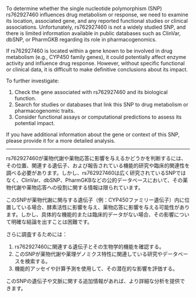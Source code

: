 To determine whether the single nucleotide polymorphism (SNP) rs762927460 influences drug metabolism or response, we need to examine its location, associated gene, and any reported functional studies or clinical associations. Unfortunately, rs762927460 is not a widely studied SNP, and there is limited information available in public databases such as ClinVar, dbSNP, or PharmGKB regarding its role in pharmacogenomics.

If rs762927460 is located within a gene known to be involved in drug metabolism (e.g., CYP450 family genes), it could potentially affect enzyme activity and influence drug response. However, without specific functional or clinical data, it is difficult to make definitive conclusions about its impact.

To further investigate:
1. Check the gene associated with rs762927460 and its biological function.
2. Search for studies or databases that link this SNP to drug metabolism or pharmacogenomic traits.
3. Consider functional assays or computational predictions to assess its potential impact.

If you have additional information about the gene or context of this SNP, please provide it for a more detailed analysis.

---

rs762927460が薬物代謝や薬物応答に影響を与えるかどうかを判断するには、その位置、関連する遺伝子、および報告されている機能的研究や臨床的関連性を調べる必要があります。しかし、rs762927460は広く研究されているSNPではなく、ClinVar、dbSNP、PharmGKBなどの公的データベースにおいて、その薬物代謝や薬物応答への役割に関する情報は限られています。

このSNPが薬物代謝に関与する遺伝子（例：CYP450ファミリー遺伝子）内に位置している場合、酵素活性に影響を与え、薬物応答に影響を与える可能性があります。しかし、具体的な機能的または臨床的データがない場合、その影響について明確な結論を出すことは困難です。

さらに調査するためには：
1. rs762927460に関連する遺伝子とその生物学的機能を確認する。
2. このSNPが薬物代謝や薬理ゲノミクス特性に関連している研究やデータベースを検索する。
3. 機能的アッセイや計算予測を使用して、その潜在的な影響を評価する。

このSNPの遺伝子や文脈に関する追加情報があれば、より詳細な分析を提供できます。